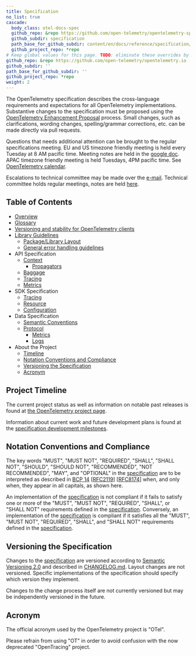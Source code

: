 ```yaml
---
title: Specification
no_list: true
cascade:
  body_class: otel-docs-spec
  github_repo: &repo https://github.com/open-telemetry/opentelemetry-specification
  github_subdir: specification
  path_base_for_github_subdir: content/en/docs/reference/specification/
  github_project_repo: *repo
# Keep global values for this page. TODO: eliminate these overrides by moving the page into the spec repo.
github_repo: &repo https://github.com/open-telemetry/opentelemetry.io
github_subdir: ''
path_base_for_github_subdir: ''
github_project_repo: *repo
weight: 2
---
```


The OpenTelemetry specification describes the cross-language requirements and expectations for all OpenTelemetry implementations. Substantive changes to the specification must be proposed using the [OpenTelemetry Enhancement Proposal](https://github.com/open-telemetry/oteps) process. Small changes, such as clarifications, wording changes, spelling/grammar corrections, etc. can be made directly via pull requests.

Questions that needs additional attention can be brought to the regular
specifications meeting. EU and US timezone friendly meeting is held every
Tuesday at 8 AM pacific time. Meeting notes are held in the [google
doc](https://docs.google.com/document/d/1-bCYkN-DWJq4jw1ybaDZYYmx-WAe6HnwfWbkm8d57v8/edit?usp=sharing).
APAC timezone friendly meeting is held Tuesdays, 4PM pacific time. See
[OpenTelemetry calendar](https://github.com/open-telemetry/community#calendar).

Escalations to technical committee may be made over the
[e-mail](https://github.com/open-telemetry/community#tc-technical-committee).
Technical committee holds regular meetings, notes are held
[here](https://docs.google.com/document/d/17v2RMZlJZkgoPYHZhIFTVdDqQMIAH8kzo8Sl2kP3cbY/edit?usp=sharing).

## Table of Contents

- [Overview](overview)
- [Glossary](glossary)
- [Versioning and stability for OpenTelemetry clients](versioning-and-stability)
- [Library Guidelines](library-guidelines)
  - [Package/Library Layout](library-layout)
  - [General error handling guidelines](error-handling)
- API Specification
  - [Context](context/context)
    - [Propagators](context/api-propagators)
  - [Baggage](baggage/api)
  - [Tracing](trace/api)
  - [Metrics](metrics/api)
- SDK Specification
  - [Tracing](trace/sdk)
  - [Resource](resource/sdk)
  - [Configuration](sdk-configuration)
- Data Specification
  - [Semantic Conventions](overview#semantic-conventions)
  - [Protocol](protocol)
    - [Metrics](metrics/datamodel)
    - [Logs](logs/data-model)
- About the Project
  - [Timeline](#project-timeline)
  - [Notation Conventions and Compliance](#notation-conventions-and-compliance)
  - [Versioning the Specification](#versioning-the-specification)
  - [Acronym](#acronym)

## Project Timeline

The current project status as well as information on notable past releases is found at
[the OpenTelemetry project page](/status/).

Information about current work and future development plans is found at the
[specification development milestones](https://github.com/open-telemetry/opentelemetry-specification/milestones).

## Notation Conventions and Compliance

The key words "MUST", "MUST NOT", "REQUIRED", "SHALL", "SHALL NOT", "SHOULD", "SHOULD NOT", "RECOMMENDED", "NOT RECOMMENDED", "MAY", and "OPTIONAL" in the [specification](overview) are to be interpreted as described in [BCP 14](https://tools.ietf.org/html/bcp14) [[RFC2119](https://tools.ietf.org/html/rfc2119)] [[RFC8174](https://tools.ietf.org/html/rfc8174)] when, and only when, they appear in all capitals, as shown here.

An implementation of the [specification](overview) is not compliant if it fails to satisfy one or more of the "MUST", "MUST NOT", "REQUIRED", "SHALL", or "SHALL NOT" requirements defined in the [specification](overview).
Conversely, an implementation of the [specification](overview) is compliant if it satisfies all the "MUST", "MUST NOT", "REQUIRED", "SHALL", and "SHALL NOT" requirements defined in the [specification](overview).

## Versioning the Specification

Changes to the [specification](overview) are versioned according to [Semantic Versioning 2.0](https://semver.org/spec/v2.0.0.html) and described in [CHANGELOG.md][]. Layout changes are not versioned. Specific implementations of the specification should specify which version they implement.

Changes to the change process itself are not currently versioned but may be independently versioned in the future.

## Acronym

The official acronym used by the OpenTelemetry project is "OTel".

Please refrain from using "OT" in order to avoid confusion with the now deprecated "OpenTracing" project.

[CHANGELOG.md]: https://github.com/open-telemetry/opentelemetry-specification/blob/main/CHANGELOG.md
